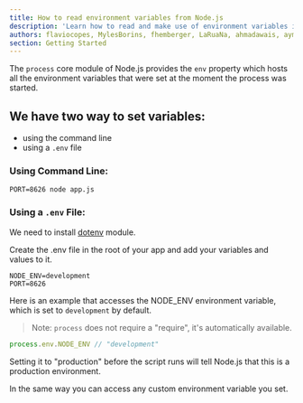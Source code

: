 ```yaml
---
title: How to read environment variables from Node.js
description: 'Learn how to read and make use of environment variables in a Node.js program'
authors: flaviocopes, MylesBorins, fhemberger, LaRuaNa, ahmadawais, aymen94
section: Getting Started
---
```


The `process` core module of Node.js provides the `env` property which hosts all the environment variables that were set at the moment the process was started.

## We have two way to set variables:
- using the command line
- using a `.env` file

### Using Command Line:

`PORT=8626 node app.js`

### Using a `.env` File:

We need to install [dotenv](https://www.npmjs.com/package/dotenv) module.

Create the .env file in the root of your app and add your variables and values to it.

```
NODE_ENV=development
PORT=8626
```
Here is an example that accesses the NODE_ENV environment variable, which is set to `development` by default.

> Note: `process` does not require a "require", it's automatically available.

```js
process.env.NODE_ENV // "development"
```

Setting it to "production" before the script runs will tell Node.js that this is a production environment.

In the same way you can access any custom environment variable you set.
